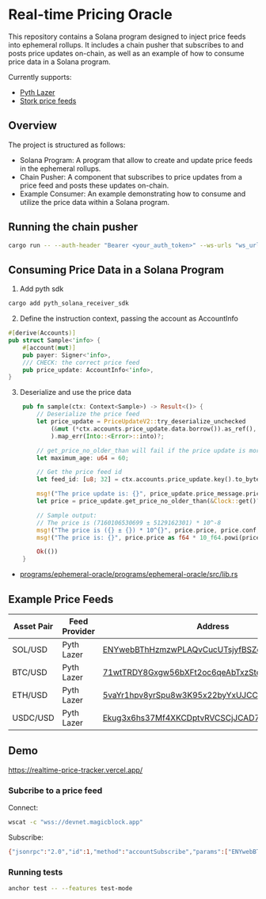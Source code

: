 # Real-time Pricing Oracle

This repository contains a Solana program designed to inject price feeds into ephemeral rollups. It includes a chain pusher that subscribes to and posts price updates on-chain, as well as an example of how to consume price data in a Solana program.

Currently supports:
- [Pyth Lazer](https://docs.pyth.network/lazer)
- [Stork price feeds](https://www.stork.network/)


## Overview

The project is structured as follows:

- Solana Program: A program that allow to create and update price feeds in the ephemeral rollups.
- Chain Pusher: A component that subscribes to price updates from a price feed and posts these updates on-chain.
- Example Consumer: An example demonstrating how to consume and utilize the price data within a Solana program.

## Running the chain pusher

```bash
cargo run -- --auth-header "Bearer <your_auth_token>" --ws-urls "ws_url1,ws_url2" --cluster "https://devnet.magicblock.app"
```

## Consuming Price Data in a Solana Program


1. Add pyth sdk

```bash
cargo add pyth_solana_receiver_sdk
```

2. Define the instruction context, passing the account as AccountInfo

```rust
#[derive(Accounts)]
pub struct Sample<'info> {
    #[account(mut)]
    pub payer: Signer<'info>,
    /// CHECK: the correct price feed
    pub price_update: AccountInfo<'info>,
}
```

3. Deserialize and use the price data

```rust
    pub fn sample(ctx: Context<Sample>) -> Result<()> {
        // Deserialize the price feed
        let price_update = PriceUpdateV2::try_deserialize_unchecked
            (&mut (*ctx.accounts.price_update.data.borrow()).as_ref(),
            ).map_err(Into::<Error>::into)?;

        // get_price_no_older_than will fail if the price update is more than 30 seconds old
        let maximum_age: u64 = 60;

        // Get the price feed id
        let feed_id: [u8; 32] = ctx.accounts.price_update.key().to_bytes();

        msg!("The price update is: {}", price_update.price_message.price);
        let price = price_update.get_price_no_older_than(&Clock::get()?, maximum_age, &feed_id)?;

        // Sample output:
        // The price is (7160106530699 ± 5129162301) * 10^-8
        msg!("The price is ({} ± {}) * 10^{}", price.price, price.conf, price.exponent);
        msg!("The price is: {}", price.price as f64 * 10_f64.powi(price.exponent));

        Ok(())
    }
```

- [programs/ephemeral-oracle/programs/ephemeral-oracle/src/lib.rs](programs/ephemeral-oracle/programs/ephemeral-oracle/src/lib.rs)

## Example Price Feeds

| Asset Pair | Feed Provider | Address                                          |
|------------|---------------|--------------------------------------------------|
| SOL/USD    | Pyth Lazer    | [ENYwebBThHzmzwPLAQvCucUTsjyfBSZdD9ViXksS4jPu](https://explorer.solana.com/address/ENYwebBThHzmzwPLAQvCucUTsjyfBSZdD9ViXksS4jPu?cluster=custom&customUrl=https%3A%2F%2Fdevnet.magicblock.app) |
| BTC/USD    | Pyth Lazer    | [71wtTRDY8Gxgw56bXFt2oc6qeAbTxzStdNiC425Z51sr](https://explorer.solana.com/address/71wtTRDY8Gxgw56bXFt2oc6qeAbTxzStdNiC425Z51sr?cluster=custom&customUrl=https%3A%2F%2Fdevnet.magicblock.app) |
| ETH/USD    | Pyth Lazer    | [5vaYr1hpv8yrSpu8w3K95x22byYxUJCCNCSYJtqVWPvG](https://explorer.solana.com/address/5vaYr1hpv8yrSpu8w3K95x22byYxUJCCNCSYJtqVWPvG?cluster=custom&customUrl=https%3A%2F%2Fdevnet.magicblock.app) |
| USDC/USD   | Pyth Lazer    | [Ekug3x6hs37Mf4XKCDptvRVCSCjJCAD7LKmKQXBAa541](https://explorer.solana.com/address/Ekug3x6hs37Mf4XKCDptvRVCSCjJCAD7LKmKQXBAa541?cluster=custom&customUrl=https%3A%2F%2Fdevnet.magicblock.app) |

## Demo

https://realtime-price-tracker.vercel.app/

### Subcribe to a price feed

Connect:

```bash
wscat -c "wss://devnet.magicblock.app"
```

Subscribe:

```bash
{"jsonrpc":"2.0","id":1,"method":"accountSubscribe","params":["ENYwebBThHzmzwPLAQvCucUTsjyfBSZdD9ViXksS4jPu",{"encoding":"jsonParsed","commitment":"confirmed"}]}
```

### Running tests

```bash
anchor test -- --features test-mode
```



